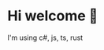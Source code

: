 <h1>Hi welcome 👋</h1>


<p>I'm using c#, js, ts, rust</p>

<div>
​ <img src="https://img.shields.io/badge/JavaScript-F7DF1E?style=flat-square&logo=JavaScript&logoColor=white"/>
</div>

